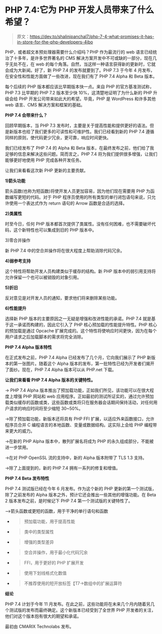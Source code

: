 # PHP 7.4:它为 PHP 开发人员带来了什么希望？

> 原文：<https://dev.to/shalinipanchal7/php-7-4-what-promises-it-has-in-store-for-the-php-developers-4jbo>

PHP，或者超文本预处理器需要什么介绍吗？PHP 作为最流行的 web 语言已经统治了十多年，是许多世界著名的 CMS 解决方案开发中不可或缺的一部分，现在几乎无处不在，在 web 的每个角落。自然，当这样一种语言获得新的更新时，它就会成为大新闻。好了，新 PHP 7.4 的发布就要到了。PHP 7.3 于今年 4 月发布，在安全性和性能方面做了一些改进，现在我们有了 PHP 7.4 Alpha 和 Beta 版本。

每个后续的 PHP 版本都应该比早期版本快一点。来自 PHP 的官方基准测试称，PHP 7.3 比早期的 PHP 7.2 版本至少快 10%，这清楚地证明了为什么新的 PHP 升级会给 PHP 开发公司带来如此大的希望。毕竟，PHP 是 WordPress 和许多其他 web 语言、CMS 解决方案和框架的基础。

**PHP 7.4 会带来什么？**

回顾早期版本，当 PHP 7.3 发布时，主要是关于提高性能和提供更好的语法。但是新版本也给了我们更多的可读性和可维护性。我们已经看到新的 PHP 7.4 遵循同样的原则，使代码更少冗余，更可靠，响应时间更快。

我们已经发布了 PHP 7.4 的 Alpha 和 Beta 版本，在最终发布之前，他们给了我足够的信息来解决这些问题。简而言之，PHP 7.4 将为我们提供很多增强，让我们能够更好地使用 PHP 完成各种开发任务。

让我们来看看这次新 PHP 更新的主要贡献。

**1)箭头功能**

箭头函数(也称为短函数)将使开发人员更加容易，因为他们现在需要用 PHP 为函数编写更短的代码。对于 PHP 程序员使用的所有类型的单行闭包语句来说，只允许使用一个表达式作为 return 语句的 Arrow 函数是合适的选择。

**2)类属性**

时至今日，任何 PHP 版本都首次提供了类属性。没有任何困难，也不需要破坏代码，这个新特性也可以集成到旧的 PHP 版本中。

3)零合并操作

新 PHP 7.4 中的空合并操作将在很大程度上帮助消除代码冗余。

**4)弱参考支持**

这个特性将帮助开发人员构建类似于缓存的结构。新 PHP 版本中的弱引用支持将允许保留一个也可以被销毁的对象引用。

**5)折旧**

反对意见是对开发人员的通知，要求他们将来删除某些功能。

**6)性能提升**

选择新 PHP 版本的主要原因之一无疑是增强和改进性能的承诺。PHP 7.4 就是基于这一承诺而构建的，因此它引入了 PHP 核心预加载的性能提升特性。PHP 核心的预加载是通过 Opcache 扩展完成的。这个特性将使响应时间更快，因为在每个用户请求之后加载脚本的需求将完全消除。

**PHP 7.4 Alpha 版本特性**

在正式发布之前，PHP 7.4 Alpha 已经发布了几个月，它向我们展示了 PHP 新版本的第一张图片。随着这个 Alpha 版本的发布，第一批特性已经为开发者们揭开了面纱。现在，PHP 7.4 Alpha 版本可以从 PHP.net 下载。

**让我们来看看 PHP 7.4 Alpha 版本的关键特性。**

-> PHP 7.4 Alpha 版本推出了预加载功能，正如我们所见，该功能可以在很大程度上增强 PHP 网站和 web 应用程序。正如最初的测试所证实的，通过允许预加载类似缓存的函数或类，这些函数或类将只在服务器会话期间保持活动，对任何用户请求的响应时间将至少缩短 30~50%。

->除了预加载功能，新版本还将具有 PHP FFI 扩展，以适应外来函数接口，允许程序员合并 C 编程语言的本地函数、变量或数据结构。这实际上会给 PHP 编程带来更大的威力。

->在新的 PHP Alpha 版本中，散列扩展名将成为 PHP 的永久组成部分，不能被进一步禁用。

->在对 PHP OpenSSL 流的支持中，新的 Alpha 版本附带了 TLS 1.3 支持。

->除了上面提到的，新的 PHP 7.4 拥有一系列的修复和增值。

**PHP 7.4 Beta 发布特性**

PHP 7.4 测试版已经在今年 6 月发布。作为这个新的 PHP 更新的第一个测试版，除了之前发布的 Alpha 版本之外，预计它还会推出一些其他的增强功能。在 Beta 2 版本发布之前，是时候记下 PHP 7.4 第一个测试版的关键特性了。

-->箭头函数或更短的函数，用于干净的单行语句和函数
- >预加载功能，用于提高性能
- >类中的类型属性
- >增强的类型差异
- >空合并操作，用于最小化代码冗余
- > FFI，用于更好的 PHP 扩展开发
- >使用下划线格式化数值
- >不推荐使用的短开放标签【T7->数组中的扩展运算符

**结论**

PHP 7.4 计划于今年 11 月发布。在此之前，这些功能将在未来几个月内随着另几个测试版的发布而最终确定。这个新版本已经受到了全世界 PHP 开发者的关注，他们对这个版本抱有很大的期望和承诺。

最初由 CMARIX Technolabs 发布。